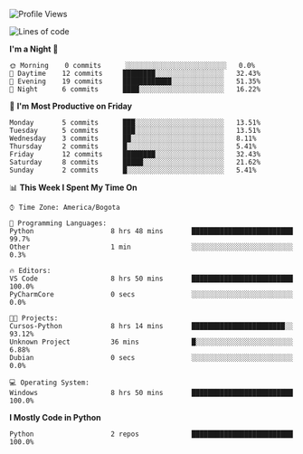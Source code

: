 <!--START_SECTION:waka-->
![Profile Views](http://img.shields.io/badge/Profile%20Views-6-blue)

![Lines of code](https://img.shields.io/badge/From%20Hello%20World%20I%27ve%20Written-3087%20lines%20of%20code-blue)

**I'm a Night 🦉** 

```text
🌞 Morning    0 commits      ░░░░░░░░░░░░░░░░░░░░░░░░░   0.0% 
🌆 Daytime    12 commits     ████████░░░░░░░░░░░░░░░░░   32.43% 
🌃 Evening    19 commits     ████████████░░░░░░░░░░░░░   51.35% 
🌙 Night      6 commits      ████░░░░░░░░░░░░░░░░░░░░░   16.22%

```
📅 **I'm Most Productive on Friday** 

```text
Monday       5 commits      ███░░░░░░░░░░░░░░░░░░░░░░   13.51% 
Tuesday      5 commits      ███░░░░░░░░░░░░░░░░░░░░░░   13.51% 
Wednesday    3 commits      ██░░░░░░░░░░░░░░░░░░░░░░░   8.11% 
Thursday     2 commits      █░░░░░░░░░░░░░░░░░░░░░░░░   5.41% 
Friday       12 commits     ████████░░░░░░░░░░░░░░░░░   32.43% 
Saturday     8 commits      █████░░░░░░░░░░░░░░░░░░░░   21.62% 
Sunday       2 commits      █░░░░░░░░░░░░░░░░░░░░░░░░   5.41%

```


📊 **This Week I Spent My Time On** 

```text
⌚︎ Time Zone: America/Bogota

💬 Programming Languages: 
Python                   8 hrs 48 mins       █████████████████████████   99.7% 
Other                    1 min               ░░░░░░░░░░░░░░░░░░░░░░░░░   0.3%

🔥 Editors: 
VS Code                  8 hrs 50 mins       █████████████████████████   100.0% 
PyCharmCore              0 secs              ░░░░░░░░░░░░░░░░░░░░░░░░░   0.0%

🐱‍💻 Projects: 
Cursos-Python            8 hrs 14 mins       ███████████████████████░░   93.12% 
Unknown Project          36 mins             █░░░░░░░░░░░░░░░░░░░░░░░░   6.88% 
Dubian                   0 secs              ░░░░░░░░░░░░░░░░░░░░░░░░░   0.0%

💻 Operating System: 
Windows                  8 hrs 50 mins       █████████████████████████   100.0%

```

**I Mostly Code in Python** 

```text
Python                   2 repos             █████████████████████████   100.0%

```



<!--END_SECTION:waka-->
